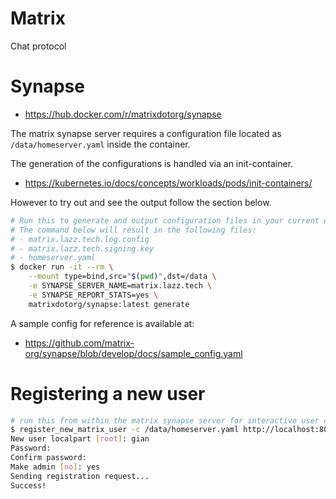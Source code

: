 # Matrix

Chat protocol

# Synapse

- https://hub.docker.com/r/matrixdotorg/synapse

The matrix synapse server requires a configuration file located as `/data/homeserver.yaml` inside the container.

The generation of the configurations is handled via an init-container. 

- https://kubernetes.io/docs/concepts/workloads/pods/init-containers/

However to try out and see the output follow the section below.

```bash
# Run this to generate and output configuration files in your current working directory.
# The command below will result in the following files:
# - matrix.lazz.tech.log.config
# - matrix.lazz.tech.signing.key
# - homeserver.yaml
$ docker run -it --rm \
    --mount type=bind,src="$(pwd)",dst=/data \
    -e SYNAPSE_SERVER_NAME=matrix.lazz.tech \
    -e SYNAPSE_REPORT_STATS=yes \
    matrixdotorg/synapse:latest generate
```

A sample config for reference is available at:
- https://github.com/matrix-org/synapse/blob/develop/docs/sample_config.yaml

# Registering a new user

```bash
# run this from within the matrix synapse server for interactive user configuration
$ register_new_matrix_user -c /data/homeserver.yaml http://localhost:8008
New user localpart [root]: gian
Password: 
Confirm password: 
Make admin [no]: yes
Sending registration request...
Success!
```